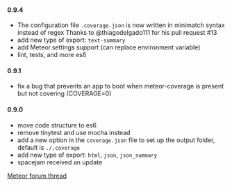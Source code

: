 #### 0.9.4

-   The configuration file `.coverage.json` is now written in minimatch syntax instead of regex
    Thanks to @thiagodelgado111 for his pull request #13
-   add new type of export: `text-summary`
-   add Meteor.settings support (can replace environment variable)
-   lint, tests, and more es6

#### 0.9.1

-   fix a bug that prevents an app to boot when meteor-coverage is present but not covering (COVERAGE=0)

#### 0.9.0

-   move code structure to es6
-   remove tinytest and use mocha instead
-   add a new option in the `coverage.json` file to set up the output folder, default is `./.coverage`
-   add new type of export: `html`, `json`, `json_summary`
-   spacejam received an update

[Meteor forum thread](https://forums.meteor.com/t/coverage-on-meteor/20035)

